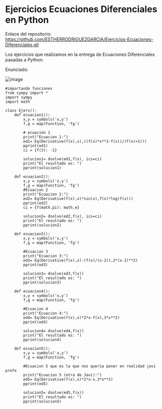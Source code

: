 # Ejercicios Ecuaciones Diferenciales en Python

Enlace del repositorio: https://github.com/ESTHERRODRIGUEZGARCIA/Ejercicios-Ecuaciones-Diferenciales.git

Los ejercicios que realizamos en la entrega de Ecuaciones Diferenciales pasadas a Python:

Enunciado:


![image](https://user-images.githubusercontent.com/91721860/195081633-d00769cc-7ba3-44d2-b82d-08e2b6140f54.png)

````
#importando funciones 
from sympy import *
import sympy
import math

class Ejers():
    def ecuacion1():
        x,y = symbols('x,y')
        f,g = map(Function, 'fg')

        # ecuación 1
        print("Ecuacion 1:")
        ed1= Eq(Derivative(f(x),x),((f(x)*x**2-f(x))/(f(x)+1)))
        pprint(ed1)
        ci = {f(3): -1}

        solucion1= dsolve(ed1,f(x), ics=ci)
        print("El resultado es: ")
        pprint(solucion1)

    def ecuacion2():
        x,y = symbols('x,y')
        f,g = map(Function, 'fg')
        #Ecuacion 2
        print("Ecuacion 2:")
        ed2= Eq(Derivative(f(x),x)*sin(x),f(x)*log(f(x)))
        pprint(ed2)
        ci = {f(math.pi): math.e}

        solucion2= dsolve(ed2,f(x), ics=ci)
        print("El resultado es: ")
        pprint(solucion2)

    def ecuacion3():
        x,y = symbols('x,y')
        f,g = map(Function, 'fg')

        #Ecuacion 3
        print("Ecuacion 3:")
        ed3= Eq(Derivative(f(x),x)-(f(x)/(x-2)),2*(x-2)**2)
        pprint(ed3)

        solucion3= dsolve(ed3,f(x))
        print("El resultado es: ")
        pprint(solucion3)

    def ecuacion4():
        x,y = symbols('x,y')
        f,g = map(Function, 'fg')

        #Ecuacion 4
        print("Ecuacion 4:")
        ed4= Eq(Derivative(f(x),x)*2*x-f(x),3*x**2)
        pprint(ed4)

        solucion4= dsolve(ed4,f(x))
        print("El resultado es: ")
        pprint(solucion4)

    def ecuacion5():
        x,y = symbols('x,y')
        f,g = map(Function, 'fg')

        #Ecuacion 5 que es la que nos quería poner en realidad javi profe
        print("Ecuacion 5 (otra de Javi):")
        ed5= Eq(Derivative(f(x),x)*2*x-x,3*x**2)
        pprint(ed5)

        solucion5= dsolve(ed5,f(x))
        print("El resultado es: ")
        pprint(solucion5)



